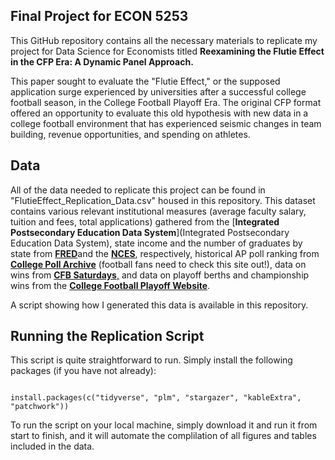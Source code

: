 ## Final Project for ECON 5253

This GitHub repository contains all the necessary materials to replicate my project for Data Science for Economists titled **Reexamining the Flutie Effect in the CFP Era: A Dynamic Panel Approach.**

This paper sought to evaluate the "Flutie Effect," or the supposed application surge experienced by universities after a successful college football season, in the College Football Playoff Era. The original CFP format offered an opportunity to evaluate this old hypothesis with new data in a college football environment that has experienced seismic changes in team building, revenue opportunities, and spending on athletes.

## Data

All of the data needed to replicate this project can be found in "FlutieEffect_Replication_Data.csv" housed in this repository. This dataset contains various relevant institutional measures (average faculty salary, tuition and fees, total applications) gathered from the [**Integrated Postsecondary Education Data System**](Integrated Postsecondary Education Data System), state income and the number of graduates by state from [**FRED**](https://fred.stlouisfed.org/release/tables?rid=249&eid=259515&od=2019-01-01#)and the [**NCES**](https://nces.ed.gov/programs/digest/d24/tables/dt24_219.20.asp), respectively, historical AP poll ranking from [**College Poll Archive**](https://www.collegepollarchive.com/) (football fans need to check this site out!), data on wins from [**CFB Saturdays**,](https://cfbsaturdays.com/most-wins-in-fbs-over-last-10-years/#google_vignette) and data on playoff berths and championship wins from the [**College Football Playoff Website**](https://collegefootballplayoff.com/sports/2019/5/22/history).

A script showing how I generated this data is available in this repository.

## Running the Replication Script

This script is quite straightforward to run. Simply install the following packages (if you have not already):

```{r install packages}

install.packages(c("tidyverse", "plm", "stargazer", "kableExtra", "patchwork"))
```

To run the script on your local machine, simply download it and run it from start to finish, and it will automate the complilation of all figures and tables included in the data.
